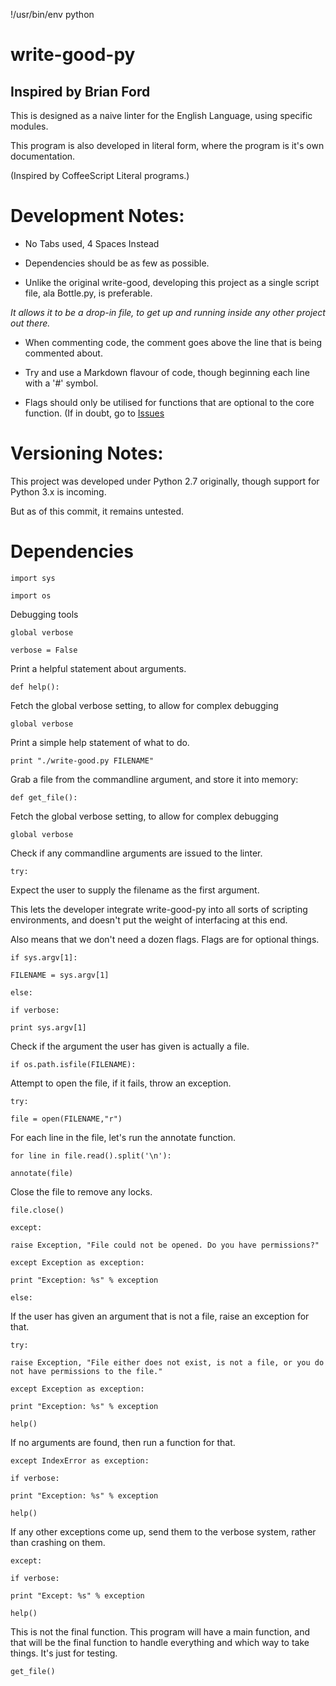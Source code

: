 
!/usr/bin/env python

# write-good-py

## Inspired by Brian Ford



This is designed as a naive linter for the English Language, using specific modules.

This program is also developed in literal form, where the program is it's own documentation.

(Inspired by CoffeeScript Literal programs.)

# Development Notes:



* No Tabs used, 4 Spaces Instead

* Dependencies should be as few as possible.

* Unlike the original write-good, developing this project as a single script file, ala Bottle.py, is preferable.

*It allows it to be a drop-in file, to get up and running inside any other project out there.*

* When commenting code, the comment goes above the line that is being commented about.

* Try and use a Markdown flavour of code, though beginning each line with a '#' symbol.

* Flags should only be utilised for functions that are optional to the core function. (If in doubt, go to [Issues](https://github.com/shakna-israel/write-good-py/issues)

# Versioning Notes:



This project was developed under Python 2.7 originally, though support for Python 3.x is incoming.

But as of this commit, it remains untested.

# Dependencies



```import sys```

```import os```

Debugging tools

```global verbose```

```verbose = False```

Print a helpful statement about arguments.

```def help():```

Fetch the global verbose setting, to allow for complex debugging

```global verbose```

Print a simple help statement of what to do.

```print "./write-good.py FILENAME"```

Grab a file from the commandline argument, and store it into memory:

```def get_file():```

Fetch the global verbose setting, to allow for complex debugging

```global verbose```

Check if any commandline arguments are issued to the linter.

```try:```

Expect the user to supply the filename as the first argument.

This lets the developer integrate write-good-py into all sorts of scripting environments, and doesn't put the weight of interfacing at this end.

Also means that we don't need a dozen flags. Flags are for optional things.

```if sys.argv[1]:```

```FILENAME = sys.argv[1]```

```else:```

```if verbose:```

```print sys.argv[1]```

Check if the argument the user has given is actually a file.

```if os.path.isfile(FILENAME):```

Attempt to open the file, if it fails, throw an exception.

```try:```

```file = open(FILENAME,"r")```

For each line in the file, let's run the annotate function.

```for line in file.read().split('\n'):```

```annotate(file)```

Close the file to remove any locks.

```file.close()```

```except:```

```raise Exception, "File could not be opened. Do you have permissions?"```

```except Exception as exception:```

```print "Exception: %s" % exception```

```else:```

If the user has given an argument that is not a file, raise an exception for that.

```try:```

```raise Exception, "File either does not exist, is not a file, or you do not have permissions to the file."```

```except Exception as exception:```

```print "Exception: %s" % exception```

```help()```

If no arguments are found, then run a function for that.

```except IndexError as exception:```

```if verbose:```

```print "Exception: %s" % exception```

```help()```

If any other exceptions come up, send them to the verbose system, rather than crashing on them.

```except:```

```if verbose:```

```print "Except: %s" % exception```

```help()```

This is not the final function. This program will have a main function, and that will be the final function to handle everything and which way to take things. It's just for testing.

```get_file()```
